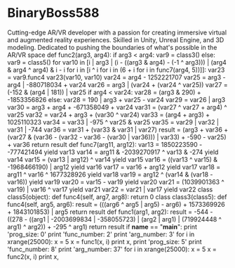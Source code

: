 # BinaryBoss588
Cutting-edge AR/VR developer with a passion for creating immersive virtual and augmented reality experiences. Skilled in Unity, Unreal Engine, and 3D modeling. Dedicated to pushing the boundaries of what's possible in the AR/VR space
def func2(arg3, arg4):
    if arg3 < arg4:
        var9 = class3()
    else:
        var9 = class5()
    for var10 in [i | arg3 | (i - ((arg3 & arg4) - (-1 ^ arg3))) | (arg4 & arg4 ^ arg4) & i - i for i in [i ^ i for i in (6 + i for i in func7(arg4, 5))]]:
        var23 = var9.func4
        var23(var10, var10)
    var24 = arg4 - 1252221707
    var25 = arg3 - arg4 | -880718034 + var24
    var26 = arg3 | (var24 + (var24 ^ var25))
    var27 = (-152 & (arg4 | 181)) | var25
    if arg4 < var24:
        var28 = (arg3 & 290) + -1853356826
    else:
        var28 = 190 | arg3 + var25 - var24
    var29 = var26 | arg3
    var30 = arg3 + arg4 + -671358049 + var24
    var31 = (var27 ^ var27 + arg4) ^ var25
    var32 = var24 + arg3 + (var30 ^ var24)
    var33 = (arg4 + arg3) + 1025110323
    var34 = var33 | -975 ^ var25 & var25
    var35 = var29 | var32 | var31 | -744
    var36 = var31 + (var33 & var31 | var27)
    result = (arg3 + var36 + (var27 & (var36 - (var32 - var36 - (var30 | var36))) | var33) + -590 - var25) + var36
    return result
def func7(arg11, arg12):
    var13 = 1850223590 - -777421494
    yield var13
    var14 = arg11 & -2039270917 ^ var13 & -274
    yield var14
    var15 = (var13 | arg12) ^ var14
    yield var15
    var16 = ((var13 ^ var15) & -1968466190) | arg12
    yield var16
    var17 = var16 + arg12
    yield var17
    var18 = arg11 ^ var16 ^ 1677328926
    yield var18
    var19 = arg12 ^ (var14 & (var18 - var16))
    yield var19
    var20 = var15 - var19
    yield var20
    var21 = (1039901363 ^ var19) | var16 ^ var17
    yield var21
    var22 = var21 | var17
    yield var22
class class5(object):
    def func4(self, arg7, arg8):
        return 0
class class3(class5):
    def func4(self, arg5, arg6):
        result = (((arg6 ^ arg5 | arg5) - arg6) + 1573369926 + 1843101853) | arg5
        return result
def func1(arg1, arg2):
    result = -544 - ((278 - ((arg1 | -2003699834 | -358055723) | (arg2 | arg1) | (719924448 ^ arg1) ^ arg2)) + -295 ^ arg1)
    return result
if __name__ == "__main__":
    print 'prog_size: 0'
    print 'func_number: 2'
    print 'arg_number: 3'
    for i in xrange(25000):
        x = 5
        x = func1(x, i)
        print x,
    print 'prog_size: 5'
    print 'func_number: 8'
    print 'arg_number: 37'
    for i in xrange(25000):
        x = 5
        x = func2(x, i)
        print x,
